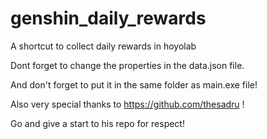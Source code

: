 # genshin_daily_rewards

A shortcut to collect daily rewards in hoyolab


Dont forget to change the properties in the data.json file.


And don't forget to put it in the same folder as main.exe file! 


Also very special thanks to https://github.com/thesadru !


Go and give a start to his repo for respect!
